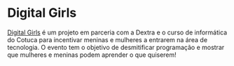# Digital Girls

[Digital Girls](https://jobs.kenoby.com/digitalgirls) é um projeto em parceria com a Dextra e o curso de informática do Cotuca para incentivar meninas e mulheres a entrarem na área de tecnologia. O evento tem o objetivo de desmitificar programação e mostrar que mulheres e meninas podem aprender o que quiserem!

